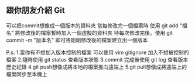 ## 跟你朋友介紹 Git
可以把commit想像成一個版本的資料夾
當每修改完一個檔案時 使用 git add "檔名" 將修改後的檔案暫時加入一個虛擬的資料夾
待每次修改完後，使用 git commit -m "版本名" 即可將剛剛修改後的檔案建立出一個版本

P.s:
1.當你有不想加入版本控制的檔案 可以使用 vim gitignore 加入不想被控制的檔案
2.隨時使用 git status 查看版本狀態
3.commit 完成後使用 git log 查看版本歷史紀錄
4.git push想像成將本地的檔案推向遠端上
5.git pull想像成將遠端上的檔案同步至本機上
